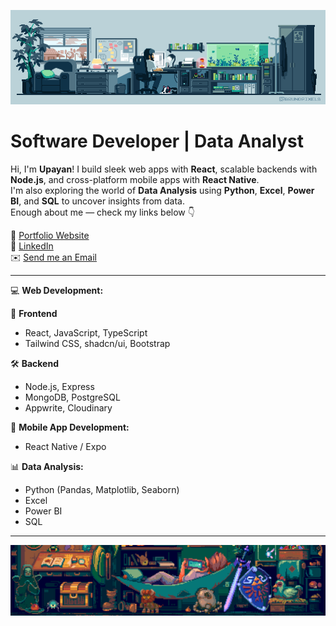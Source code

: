 <p align="center">
  <img src="https://github.com/sinster23/Screenshots/blob/main/banner2.gif" alt="Banner" />
</p>

# Software Developer | Data Analyst

Hi, I'm **Upayan**! I build sleek web apps with **React**, scalable backends with **Node.js**, and cross-platform mobile apps with **React Native**.  
I'm also exploring the world of **Data Analysis** using **Python**, **Excel**, **Power BI**, and **SQL** to uncover insights from data.  
Enough about me — check my links below 👇

🔗 [Portfolio Website](https://my-portfolio-jade-eight-67.vercel.app/)  
💼 [LinkedIn](https://www.linkedin.com/in/upayan-dutta-564977320/)  
✉️ [Send me an Email](mailto:upayandutta204@gmail.com)

---

💻 **Web Development:**  

🎨 **Frontend**  
- React, JavaScript, TypeScript  
- Tailwind CSS, shadcn/ui, Bootstrap  

🛠️ **Backend**  
- Node.js, Express  
- MongoDB, PostgreSQL  
- Appwrite, Cloudinary  

📱 **Mobile App Development:**  
- React Native / Expo  

📊 **Data Analysis:**  
- Python (Pandas, Matplotlib, Seaborn)  
- Excel  
- Power BI  
- SQL  

---

<p align="center">
  <img src="https://github.com/sinster23/Screenshots/blob/main/banner3.gif" alt="Banner" />
</p>
